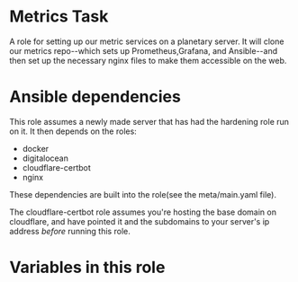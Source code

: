 # Metrics Task

A role for setting up our metric services on a planetary server.  It will clone our metrics repo--which sets up Prometheus,Grafana, and Ansible--and then set up the necessary nginx files to make them accessible on the web.

# Ansible dependencies
This role assumes a newly made server that has had the hardening role run on it.
It then depends on the roles:
- docker
- digitalocean
- cloudflare-certbot
- nginx

These dependencies are built into the role(see the meta/main.yaml file).

The cloudflare-certbot role assumes you're hosting the base domain on cloudflare, and have pointed it and the subdomains to your server's ip address _before_ running this role.

# Variables in this role

